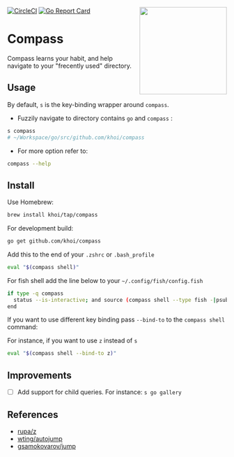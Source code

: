 [![CircleCI](https://circleci.com/gh/khoi/compass.svg?style=shield)](https://circleci.com/gh/khoi/compass) [![Go Report Card](https://goreportcard.com/badge/github.com/khoi/compass)](https://goreportcard.com/report/github.com/khoi/compass)
<img width="200" align="right" src="https://github.com/khoi/compass/blob/master/logo.svg">
# Compass
Compass learns your habit, and help navigate to your "frecently used" directory.

## Usage
By default, `s` is the key-binding wrapper around `compass`.

- Fuzzily navigate to directory contains `go` and `compass` :

```bash
s compass
# ~/Workspace/go/src/github.com/khoi/compass
```

- For more option refer to:

```bash
compass --help
```

## Install

Use Homebrew:

```bash
brew install khoi/tap/compass
```

For development build:

```bash
go get github.com/khoi/compass
```

Add this to the end of your `.zshrc` or `.bash_profile` 

```bash
eval "$(compass shell)"
```

For fish shell add the line below to your `~/.config/fish/config.fish`

```bash
if type -q compass
  status --is-interactive; and source (compass shell --type fish -|psub)
end
```

If you want to use different key binding pass `--bind-to` to the `compass shell` command:

For instance, if you want to use `z` instead of `s`

```bash
eval "$(compass shell --bind-to z)"
```

## Improvements

- [ ] Add support for child queries. For instance: `s go gallery` 

## References

- [rupa/z](https://github.com/rupa/z)
- [wting/autojump](https://github.com/wting/autojump)
- [gsamokovarov/jump](https://github.com/gsamokovarov/jump)
